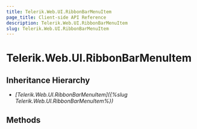 ```yaml
---
title: Telerik.Web.UI.RibbonBarMenuItem
page_title: Client-side API Reference
description: Telerik.Web.UI.RibbonBarMenuItem
slug: Telerik.Web.UI.RibbonBarMenuItem
---
```


# Telerik.Web.UI.RibbonBarMenuItem

## Inheritance Hierarchy

* *[Telerik.Web.UI.RibbonBarMenuItem]({%slug Telerik.Web.UI.RibbonBarMenuItem%})*

## Methods